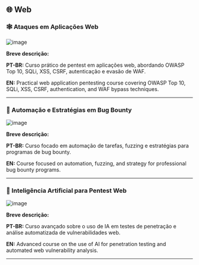 ## 🌐 Web

### 🕸️ Ataques em Aplicações Web

![image](https://github.com/user-attachments/assets/e44795e7-93c8-489a-914a-6cc4f4baa86c)  


**Breve descrição:**

**PT-BR:** Curso prático de pentest em aplicações web, abordando OWASP Top 10, SQLi, XSS, CSRF, autenticação e evasão de WAF.

**EN:** Practical web application pentesting course covering OWASP Top 10, SQLi, XSS, CSRF, authentication, and WAF bypass techniques.

---

### 🤖 Automação e Estratégias em Bug Bounty

![image](https://github.com/user-attachments/assets/bdc09da0-e717-404d-bef7-01c833426498)  


**Breve descrição:**

**PT-BR:** Curso focado em automação de tarefas, fuzzing e estratégias para programas de bug bounty.  

**EN:** Course focused on automation, fuzzing, and strategy for professional bug bounty programs.

---

### 🧠 Inteligência Artificial para Pentest Web

![image](https://github.com/user-attachments/assets/d84fa9fc-2fd4-4e5e-865d-9ad842d8908e)  


**Breve descrição:**

**PT-BR:** Curso avançado sobre o uso de IA em testes de penetração e análise automatizada de vulnerabilidades web.  

**EN:** Advanced course on the use of AI for penetration testing and automated web vulnerability analysis.

---



